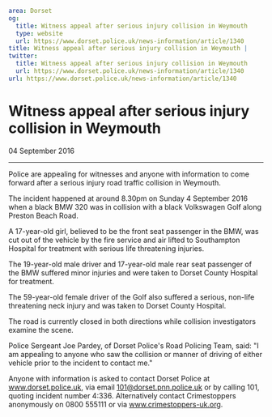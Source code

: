 ```yaml
area: Dorset
og:
  title: Witness appeal after serious injury collision in Weymouth
  type: website
  url: https://www.dorset.police.uk/news-information/article/1340
title: Witness appeal after serious injury collision in Weymouth |
twitter:
  title: Witness appeal after serious injury collision in Weymouth
  url: https://www.dorset.police.uk/news-information/article/1340
url: https://www.dorset.police.uk/news-information/article/1340
```

# Witness appeal after serious injury collision in Weymouth

04 September 2016

* * *

Police are appealing for witnesses and anyone with information to come forward after a serious injury road traffic collision in Weymouth.

The incident happened at around 8.30pm on Sunday 4 September 2016 when a black BMW 320 was in collision with a black Volkswagen Golf along Preston Beach Road.

A 17-year-old girl, believed to be the front seat passenger in the BMW, was cut out of the vehicle by the fire service and air lifted to Southampton Hospital for treatment with serious life threatening injuries.

The 19-year-old male driver and 17-year-old male rear seat passenger of the BMW suffered minor injuries and were taken to Dorset County Hospital for treatment.

The 59-year-old female driver of the Golf also suffered a serious, non-life threatening neck injury and was taken to Dorset County Hospital.

The road is currently closed in both directions while collision investigators examine the scene.

Police Sergeant Joe Pardey, of Dorset Police's Road Policing Team, said: "I am appealing to anyone who saw the collision or manner of driving of either vehicle prior to the incident to contact me."

Anyone with information is asked to contact Dorset Police at www.dorset.police.uk, via email 101@dorset.pnn.police.uk or by calling 101, quoting incident number 4:336. Alternatively contact Crimestoppers anonymously on 0800 555111 or via www.crimestoppers-uk.org.
